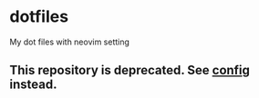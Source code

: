 # dotfiles
My dot files with neovim setting

## This repository is deprecated. See [config](https://github.com/haorenW1025/config) instead.
